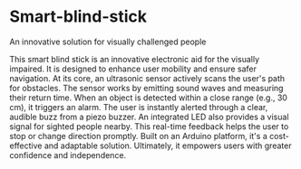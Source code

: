 # Smart-blind-stick
An innovative solution for visually challenged people 

This smart blind stick is an innovative electronic aid for the visually impaired.
It is designed to enhance user mobility and ensure safer navigation.
At its core, an ultrasonic sensor actively scans the user's path for obstacles.
The sensor works by emitting sound waves and measuring their return time.
When an object is detected within a close range (e.g., 30 cm), it triggers an alarm.
The user is instantly alerted through a clear, audible buzz from a piezo buzzer.
An integrated LED also provides a visual signal for sighted people nearby.
This real-time feedback helps the user to stop or change direction promptly.
Built on an Arduino platform, it's a cost-effective and adaptable solution.
Ultimately, it empowers users with greater confidence and independence.
